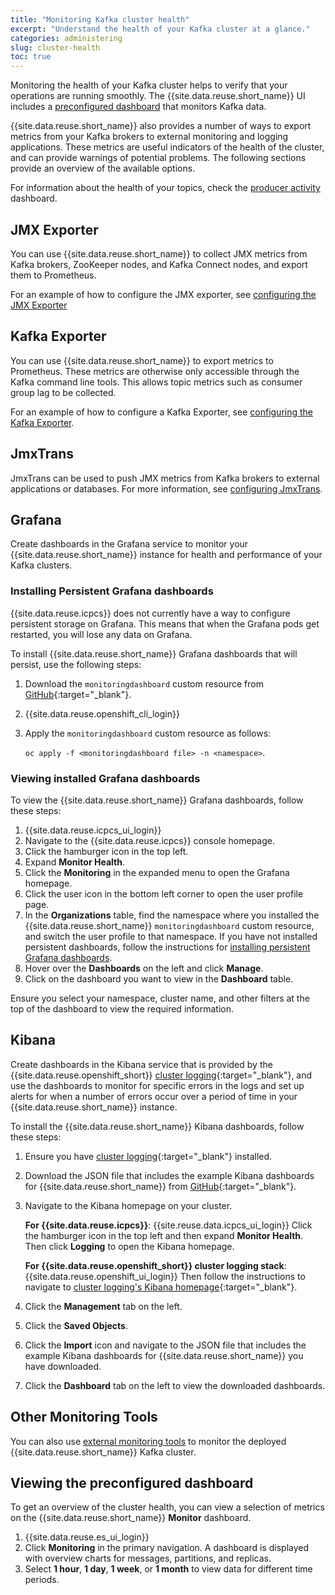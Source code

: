 ```yaml
---
title: "Monitoring Kafka cluster health"
excerpt: "Understand the health of your Kafka cluster at a glance."
categories: administering
slug: cluster-health
toc: true
---
```


Monitoring the health of your Kafka cluster helps to verify that your operations are running smoothly. The {{site.data.reuse.short_name}} UI includes a [preconfigured dashboard](#viewing-the-preconfigured-dashboard) that monitors Kafka data.

{{site.data.reuse.short_name}} also provides a number of ways to export metrics from your Kafka brokers to external monitoring and logging applications. These metrics are useful indicators of the health of the cluster, and can provide warnings of potential problems. The following sections provide an overview of the available options.

For information about the health of your topics, check the [producer activity](../topic-health/) dashboard.

## JMX Exporter

You can use {{site.data.reuse.short_name}} to collect JMX metrics from Kafka brokers, ZooKeeper nodes, and Kafka Connect nodes, and export them to Prometheus.

For an example of how to configure the JMX exporter, see [configuring the JMX Exporter](../../installing/configuring#configuring-the-jmx-exporter)

## Kafka Exporter

You can use {{site.data.reuse.short_name}} to export metrics to Prometheus. These metrics are otherwise only accessible through the Kafka command line tools. This allows topic metrics such as consumer group lag to be collected.

For an example of how to configure a Kafka Exporter, see [configuring the Kafka Exporter](../../installing/configuring#configuring-the-kafka-exporter).

## JmxTrans

JmxTrans can be used to push JMX metrics from Kafka brokers to external applications or databases. For more information, see [configuring JmxTrans](../../security/secure-jmx-connections#configuring-a-jmxtrans-deployment).

## Grafana

Create dashboards in the Grafana service to monitor your {{site.data.reuse.short_name}} instance for health and performance of your Kafka clusters.

### Installing Persistent Grafana dashboards

{{site.data.reuse.icpcs}} does not currently have a way to configure persistent storage on Grafana. This means that when the Grafana pods get restarted, you will lose any data on Grafana.

To install {{site.data.reuse.short_name}} Grafana dashboards that will persist, use the following steps:

1. Download the `monitoringdashboard` custom resource from [GitHub](https://github.com/ibm-messaging/event-streams-operator-resources/tree/master/grafana-dashboards){:target="_blank"}.
2. {{site.data.reuse.openshift_cli_login}}
3. Apply the `monitoringdashboard` custom resource as follows:

   `oc apply -f <monitoringdashboard file> -n <namespace>`.

### Viewing installed Grafana dashboards

To view the {{site.data.reuse.short_name}} Grafana dashboards, follow these steps:

1. {{site.data.reuse.icpcs_ui_login}}
2. Navigate to the {{site.data.reuse.icpcs}} console homepage.
3. Click the hamburger icon in the top left.
4. Expand **Monitor Health**.
5. Click the **Monitoring** in the expanded menu to open the Grafana homepage.
6. Click the user icon in the bottom left corner to open the user profile page.
7. In the **Organizations** table, find the namespace where you installed the {{site.data.reuse.short_name}} `monitoringdashboard` custom resource, and switch the user profile to that namespace. If you have not installed persistent dashboards, follow the instructions for [installing persistent Grafana dashboards](#installing-persistent-grafana-dashboards).
8. Hover over the **Dashboards** on the left and click **Manage**.
9. Click on the dashboard you want to view in the **Dashboard** table.

Ensure you select your namespace, cluster name, and other filters at the top of the dashboard to view the required information.

## Kibana

Create dashboards in the Kibana service that is provided by the {{site.data.reuse.openshift_short}} [cluster logging](https://docs.openshift.com/container-platform/4.4/logging/cluster-logging.html){:target="_blank"}, and use the dashboards to monitor for specific errors in the logs and set up alerts for when a number of errors occur over a period of time in your {{site.data.reuse.short_name}} instance.

To install the {{site.data.reuse.short_name}} Kibana dashboards, follow these steps:

1. Ensure you have [cluster logging](https://docs.openshift.com/container-platform/4.4/logging/cluster-logging-deploying.html){:target="_blank"} installed.
2. Download the JSON file that includes the example Kibana dashboards for {{site.data.reuse.short_name}} from [GitHub](https://github.com/ibm-messaging/event-streams-operator-resources/tree/master/kibana-dashboards){:target="_blank"}.

2. Navigate to the Kibana homepage on your cluster.

   **For {{site.data.reuse.icpcs}}**: {{site.reuse.data.icpcs_ui_login}} Click the hamburger icon in the top left and then expand **Monitor Health**. Then click **Logging** to open the Kibana homepage.

   **For {{site.data.reuse.openshift_short}} cluster logging stack**: {{site.data.reuse.openshift_ui_login}} Then follow the instructions to navigate to [cluster logging's Kibana homepage](https://docs.openshift.com/container-platform/4.4/logging/cluster-logging-kibana-interface.html){:target="_blank"}.
3. Click the **Management** tab on the left.
4. Click the **Saved Objects**.
5. Click the **Import** icon and navigate to the JSON file that includes the example Kibana dashboards for {{site.data.reuse.short_name}} you have downloaded.
6. Click the **Dashboard** tab on the left to view the downloaded dashboards.

## Other Monitoring Tools

You can also use [external monitoring tools](../external-monitoring/) to monitor the deployed {{site.data.reuse.short_name}} Kafka cluster.

## Viewing the preconfigured dashboard

To get an overview of the cluster health, you can view a selection of metrics on the {{site.data.reuse.short_name}} **Monitor** dashboard.

1. {{site.data.reuse.es_ui_login}}
2. Click **Monitoring** in the primary navigation. A dashboard is displayed with overview charts for messages, partitions, and replicas.
3. Select **1 hour**, **1 day**, **1 week**, or **1 month** to view data for different time periods.

